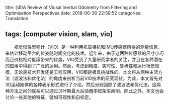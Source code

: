 title: (译)A Review of Viusal Inertial Odometry from Filtering and Optimisation
  Perspectives
date: 2018-06-30 22:59:52
categories: Translation

tags: [computer vision, slam, vio]
---

　　视觉惯性里程计（VIO）是一种利用机载相机和IMU传感器所得的测量信息，来估计移动平台的位姿随时间变化的技术。近年来，由于这两种传感器的尺寸小巧而且价格相对低廉带来的优势，VIO受到了大量研究学者的关注，并且在各种潜在的应用中得到了广泛的运用。然而，考虑到精度、实时性、鲁棒性和运行场景规模，无论是技术开发还是工程应用，VIO都是极具挑战性的。本文将从两种主流方法（滤波法和优化法）的角度来剖析当前VIO技术的研究现状。为此，本文首先对3D运动刚体的各种表示形式进行了介绍，然后分别回顾了滤波法和优化法。这两种方法之间的联系可以通过贝叶斯最大后验概率框架来阐明。除此之外，本文也会讨论一些其他的特征，譬如可观性和自标定。

<!-- more -->

​	